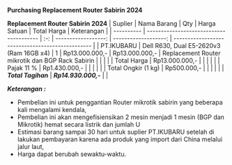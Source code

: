 **Purchasing Replacement Router Sabirin 2024**

**Replacement Router Sabirin 2024**
| Suplier    | Nama Barang                             | Qty |        Harga Satuan |          Total Harga | Keterangan                                       |
| ---------- | --------------------------------------- | :-: | ------------------: | -------------------: | ------------------------------------------------ |
| PT.IKUBARU | Dell R630, Dual E5-2620v3 (Ram 16GB x4) |  1  |      Rp13.000.000,- |       Rp13.000.000,- | Replacement Router mikrotik dan BGP Rack Sabirin |
|            |                                         |     |         Total Harga |       Rp13.000.000,- |                                                  |
|            |                                         |     |         Pajak  11 % |        Rp1.430.000,- |                                                  |
|            |                                         |     | Total Ongkir (1 kg) |          Rp500.000,- |                                                  |
|            |                                         |     | ***Total Tagihan*** | ***Rp14.930.000,-*** |                                                  |


***Keterangan :***
- Pembelian ini untuk penggantian Router mikrotik sabirin yang beberapa kali mengalami kendala,
- Pembelian ini akan mengefisiensikan 2 mesin menjadi 1 mesin (BGP dan Mikrotik) hemat secara listrik dan jumlah U
- Estimasi barang sampai 30 hari untuk suplier PT.IKUBARU setelah di lakukan pembayaran karena ada produk yang import dari China melalui jalur laut,
- Harga dapat berubah sewaktu-waktu.